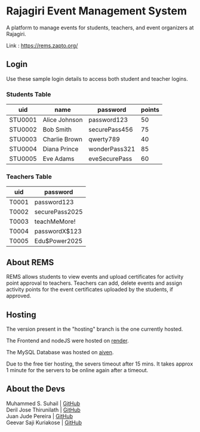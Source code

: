 # Rajagiri Event Management System

A platform to manage events for students, teachers, and event organizers at Rajagiri.

Link : https://rems.zapto.org/

## Login

Use these sample login details to access both student and teacher logins.

### Students Table

| uid     | name           | password      | points |
| ------- | -------------- | ------------- | ------ |
| STU0001 | Alice Johnson  | password123   | 50     |
| STU0002 | Bob Smith      | securePass456 | 75     |
| STU0003 | Charlie Brown  | qwerty789     | 40     |
| STU0004 | Diana Prince   | wonderPass321 | 85     |
| STU0005 | Eve Adams      | eveSecurePass | 60     |

### Teachers Table

| uid   | password       |
| ----- | -------------- |
| T0001 | password123    |
| T0002 | securePass2025 |
| T0003 | teachMeMore!   |
| T0004 | passwordX$123  |
| T0005 | Edu$Power2025  |


## About REMS

REMS allows students to view events and upload certificates for activity point approval to teachers. Teachers can add, delete events and assign activity points for the event certificates uploaded by the students, if approved.

## Hosting
The version present in the "hosting" branch is the one currently hosted.

The Frontend and nodeJS were hosted on [render](https://render.com/).

The MySQL Database was hosted on [aiven](https://aiven.io/).

Due to the free tier hosting, the severs timeout after 15 mins. It takes approx 1 minute for the servers to be online again after a timeout.

## About the Devs

Muhammed S. Suhail | [GitHub](https://github.com/svhl)\
Deril Jose Thirunilath | [GitHub](https://github.com/deriljose)\
Juan Jude Pereira | [GitHub](https://github.com/juanpereiira)\
Geevar Saji Kuriakose | [GitHub](https://github.com/Geevar12)
